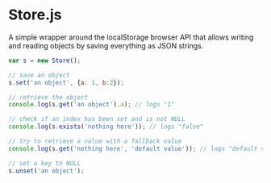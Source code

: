 # Store.js

A simple wrapper around the localStorage browser API that allows writing and reading objects by saving everything as JSON strings.

```js
var s = new Store();

// save an object
s.set('an object', {a: 1, b:2});

// retrieve the object
console.log(s.get('an object').a); // logs "1"

// check if an index has been set and is not NULL
console.log(s.exists('nothing here')); // logs "false"

// try to retrieve a value with a fallback value
console.log(s.get('nothing here', 'default value')); // logs "default value"

// set a key to NULL
s.unset('an object');
```
